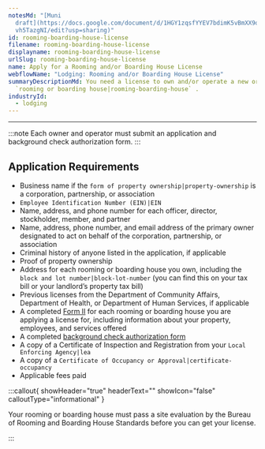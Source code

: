 ```yaml
---
notesMd: "[Muni
  draft](https://docs.google.com/document/d/1HGY1zqsfYYEV7bdimK5vBmXX9o9TpdkP8Y\
  vh5TazgNI/edit?usp=sharing)"
id: rooming-boarding-house-license
filename: rooming-boarding-house-license
displayname: rooming-boarding-house-license
urlSlug: rooming-boarding-house-license
name: Apply for a Rooming and/or Boarding House License
webflowName: "Lodging: Rooming and/or Boarding House License"
summaryDescriptionMd: You need a license to own and/or operate a new or existing
  `rooming or boarding house|rooming-boarding-house` .
industryId:
  - lodging
---
```

- - -

:::note 
 Each owner and operator must submit an application and background check authorization form.
:::

## Application Requirements

* Business name if the `form of property ownership|property-ownership` is a corporation, partnership, or association
*  `Employee Identification Number (EIN)|EIN` 
* Name, address, and phone number for each officer, director, stockholder, member, and partner
* Name, address, phone number, and email address of the primary owner designated to act on behalf of the corporation, partnership, or association
* Criminal history of anyone listed in the application, if applicable
* Proof of property ownership
* Address for each rooming or boarding house you own, including the `block and lot number|block-lot-number` (you can find this on your tax bill or your landlord’s property tax bill)
* Previous licenses from the Department of Community Affairs, Department of Health, or Department of Human Services, if applicable
* A completed [Form II](https://www.nj.gov/dca/codes/forms/pdf_rooming/App_Form_II.pdf) for each rooming or boarding house you are applying a license for, including information about your property, employees, and services offered
* A completed [background check authorization form](https://www.nj.gov/dca/codes/forms/pdf_rooming/Notice_Auth.pdf)
* A copy of a Certificate of Inspection and Registration from your `Local Enforcing Agency|lea` 
* A copy of a `Certificate of Occupancy or Approval|certificate-occupancy` 
* Applicable fees paid

:::callout{ showHeader="true" headerText="" showIcon="false" calloutType="informational" }

Your rooming or boarding house must pass a site evaluation by the Bureau of Rooming and Boarding House Standards before you can get your license.

:::